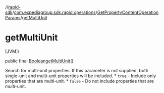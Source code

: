 //[rapid-sdk](../../../index.md)/[com.expediagroup.sdk.rapid.operations](../index.md)/[GetPropertyContentOperationParams](index.md)/[getMultiUnit](get-multi-unit.md)

# getMultiUnit

[JVM]\

public final [Boolean](https://docs.oracle.com/javase/8/docs/api/java/lang/Boolean.html)[getMultiUnit](get-multi-unit.md)()

Search for multi-unit properties. If this parameter is not supplied, both single-unit and multi-unit properties will be included.   * `true` - Include only properties that are multi-unit.   * `false` - Do not include properties that are multi-unit.
